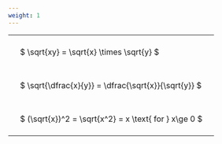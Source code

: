 ```yaml
---
weight: 1
---
```


<style type="text/css">
#T_15960 th.col_heading {
  text-align: left;
  font-size: 1em;
}
#T_15960 td {
  text-align: left;
  font-size: 1em;
  padding: 1.5em;
}
</style>
<table id="T_15960">
  <thead>
  </thead>
  <tbody>
    <tr>
      <td id="T_15960_row0_col0" class="data row0 col0" >$ \sqrt{xy} = \sqrt{x} \times \sqrt{y} $</td>
    </tr>
    <tr>
      <td id="T_15960_row1_col0" class="data row1 col0" >$ \sqrt{\dfrac{x}{y}} = \dfrac{\sqrt{x}}{\sqrt{y}} $</td>
    </tr>
    <tr>
      <td id="T_15960_row2_col0" class="data row2 col0" >$ (\sqrt{x})^2 = \sqrt{x^2} = x \text{ for } x\ge 0 $</td>
    </tr>
  </tbody>
</table>
